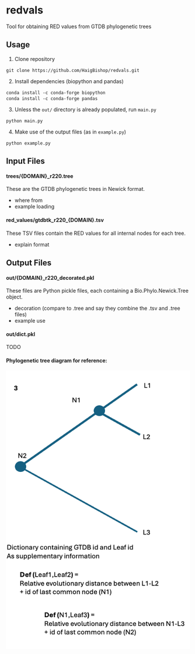 # redvals
Tool for obtaining RED values from GTDB phylogenetic trees


## Usage
1. Clone repository
```
git clone https://github.com/HaigBishop/redvals.git
```
2. Install dependencies (biopython and pandas)
```
conda install -c conda-forge biopython
conda install -c conda-forge pandas
```
3. Unless the `out/` directory is already populated, run `main.py`
```
python main.py
```
4. Make use of the output files (as in `example.py`)
```
python example.py
```


## Input Files
#### trees/{DOMAIN}_r220.tree
These are the GTDB phylogenetic trees in Newick format.
- where from
- example loading 

#### red_values/gtdbtk_r220_{DOMAIN}.tsv
These TSV files contain the RED values for all internal nodes for each tree.
- explain format


## Output Files
#### out/{DOMAIN}_r220_decorated.pkl
These files are Python pickle files, each containing a Bio.Phylo.Newick.Tree object.
- decoration (compare to .tree and say they combine the .tsv and .tree files)
- example use

#### out/dict.pkl
TODO

#### Phylogenetic tree diagram for reference:
![Phylogenetic tree visualization](res/tree.png)
